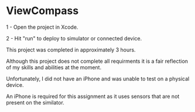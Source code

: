 # ViewCompass

1 - Open the project in Xcode.

2 - Hit "run" to deploy to simulator or connected device.

This project was completed in approximately 3 hours.

Although this project does not complete all requirments it is a fair reflection of my skills and abilities at the moment.

Unfortunately, I did not have an iPhone and was unable to test on a physical device.

An iPhone is required for this assignment as it uses sensors that are not present on the similator.
